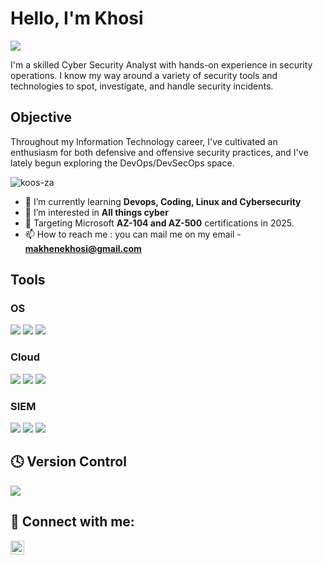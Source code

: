 # Hello, I'm Khosi
<a href="https://www.linkedin.com/in/khosi-m/"><img src="https://img.shields.io/badge/-LinkedIn-0072b1?&style=for-the-badge&logo=linkedin&logoColor=white" /></a>

I'm a skilled Cyber Security Analyst with hands-on experience in security operations. I know my way around a variety of security tools and technologies to spot, investigate, and handle security incidents. 

## Objective

Throughout my Information Technology career, I've cultivated an enthusiasm for both defensive and offensive security practices, and I've lately begun exploring the DevOps/DevSecOps space.

<p align="left"> <img src="https://komarev.com/ghpvc/?username=koos-za&label=Profile%20views&color=0e75b6&style=flat" alt="koos-za" /> </p>

- 🌱 I’m currently learning **Devops, Coding, Linux and Cybersecurity**
- 👀 I’m interested in **All things cyber**
- 🎯 Targeting Microsoft **AZ-104 and AZ-500** certifications in 2025.
- 📫 How to reach me : you can mail me on my email -  **makhenekhosi@gmail.com**


## Tools

### OS
<div>
    <img src="https://img.shields.io/badge/Linux-FCC624?style=for-the-badge&logo=linux&logoColor=black" />
    <img src="https://img.shields.io/badge/Windows_11-0078d4?style=for-the-badge&logo=windows-11&logoColor=white" />
    <img src="https://img.shields.io/badge/mac%20os-000000?style=for-the-badge&logo=apple&logoColor=white" />


</div>

### Cloud
<div>
    <img src="https://img.shields.io/badge/-Microsoft_Azure_-0078D4?&style=for-the-badge&logo=Microsoft&logoColor=white" />
    <img src="https://img.shields.io/badge/Amazon_AWS-FF9900?style=for-the-badge&logo=amazonaws&logoColor=white" />
    <img src="https://img.shields.io/badge/Google_Cloud-4285F4?style=for-the-badge&logo=google-cloud&logoColor=white" />

</div>

### SIEM
<div>
    <img src="https://img.shields.io/badge/-Microsoft_Sentinel-0078D4?&style=for-the-badge&logo=Microsoft&logoColor=white" />
    <img src="https://img.shields.io/badge/-IBM_QRADAR-0078D4?&style=for-the-badge&logo=Microsoft&logoColor=white" />
    <img src="https://img.shields.io/badge/-HP_ArcSight-0078D4?&style=for-the-badge&logo=Microsoft&logoColor=white" />
    
</div>

## 🕓 Version Control
<div>
  <img src="https://img.shields.io/badge/GitHub-100000?style=for-the-badge&logo=github&logoColor=white" />

    
</div>

<h2> 🤳 Connect with me:</h2>

[<img align="left" alt="Koos | LinkedIn" width="22px" src="https://cdn.jsdelivr.net/npm/simple-icons@v3/icons/linkedin.svg" />][linkedin]

[linkedin]: https://linkedin.com/in/khosi-m/

